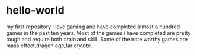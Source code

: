 # hello-world
my first repository
I love gaming and have completed almost a hundred games in the past ten years.
Most of the games i have completed are pretty tough and require both brain and skill.
Some of the note worthy games are mass effect,dragon age,far cry,etc.
